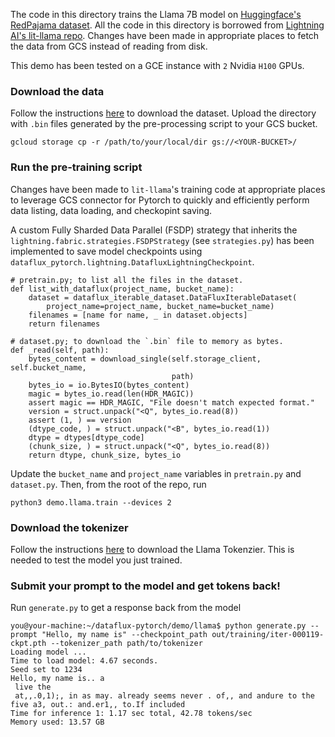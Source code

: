The code in this directory trains the Llama 7B model on [Huggingface's RedPajama dataset](https://huggingface.co/datasets/togethercomputer/RedPajama-Data-1T-Sample/tree/main). All the code in this directory is borrowed from [Lightning AI's lit-llama repo](https://github.com/Lightning-AI/lit-llama). Changes have been made in appropriate places to fetch the data from GCS instead of reading from disk.

This demo has been tested on a GCE instance with `2` Nvidia `H100` GPUs.

### Download the data

Follow the instructions [here](https://github.com/Lightning-AI/lit-llama/blob/main/howto/train_redpajama.md#prepare-redpajama-for-training) to download the dataset. Upload the directory with `.bin` files generated by the pre-processing script to your GCS bucket.

```
gcloud storage cp -r /path/to/your/local/dir gs://<YOUR-BUCKET>/
```


### Run the pre-training script

Changes have been made to `lit-llama`'s training code at appropriate places to leverage GCS connector for Pytorch to quickly and efficiently perform data listing, data loading, and checkopint saving. 

A custom Fully Sharded Data Parallel (FSDP) strategy that inherits the `lightning.fabric.strategies.FSDPStrategy` (see `strategies.py`) has been implemented to save model checkpoints using `dataflux_pytorch.lightning.DatafluxLightningCheckpoint`. 

```
# pretrain.py; to list all the files in the dataset.
def list_with_dataflux(project_name, bucket_name):
    dataset = dataflux_iterable_dataset.DataFluxIterableDataset(
        project_name=project_name, bucket_name=bucket_name)
    filenames = [name for name, _ in dataset.objects]
    return filenames

```

```
# dataset.py; to download the `.bin` file to memory as bytes.
def _read(self, path):
    bytes_content = download_single(self.storage_client, self.bucket_name,
                                    path)
    bytes_io = io.BytesIO(bytes_content)
    magic = bytes_io.read(len(HDR_MAGIC))
    assert magic == HDR_MAGIC, "File doesn't match expected format."
    version = struct.unpack("<Q", bytes_io.read(8))
    assert (1, ) == version
    (dtype_code, ) = struct.unpack("<B", bytes_io.read(1))
    dtype = dtypes[dtype_code]
    (chunk_size, ) = struct.unpack("<Q", bytes_io.read(8))
    return dtype, chunk_size, bytes_io
```

Update the `bucket_name` and `project_name` variables in `pretrain.py` and `dataset.py`. Then, from the root of the repo, run

```
python3 demo.llama.train --devices 2
```

### Download the tokenizer

Follow the instructions [here](https://github.com/Lightning-AI/lit-llama/blob/main/howto/download_weights.md#openllama) to download the Llama Tokenzier. This is needed to test the model you just trained.

### Submit your prompt to the model and get tokens back!

Run `generate.py` to get a response back from the model

```
you@your-machine:~/dataflux-pytorch/demo/llama$ python generate.py --prompt "Hello, my name is" --checkpoint_path out/training/iter-000119-ckpt.pth --tokenizer_path path/to/tokenizer
Loading model ...
Time to load model: 4.67 seconds.
Seed set to 1234
Hello, my name is.. a
 live the
 at,,.0,1);, in as may. already seems never . of,, and andure to the five a3, out.: and.er1,, to.If included
Time for inference 1: 1.17 sec total, 42.78 tokens/sec
Memory used: 13.57 GB
```

